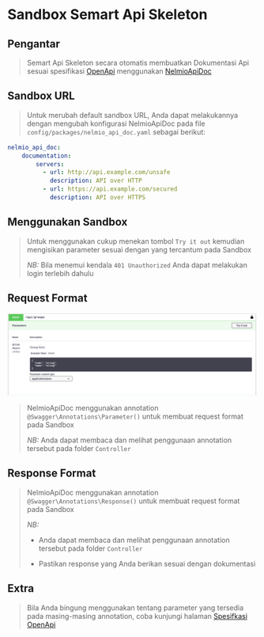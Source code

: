 # Sandbox Semart Api Skeleton

## Pengantar

>
> Semart Api Skeleton secara otomatis membuatkan Dokumentasi Api sesuai spesifikasi [OpenApi](https://swagger.io/) menggunakan [NelmioApiDoc](https://symfony.com/doc/master/bundles/NelmioApiDocBundle/index.html)
>

## Sandbox URL

>
> Untuk merubah default sandbox URL, Anda dapat melakukannya dengan mengubah konfigurasi NelmioApiDoc pada file `config/packages/nelmio_api_doc.yaml` sebagai berikut:
>

```yaml
nelmio_api_doc:
    documentation:
        servers:
          - url: http://api.example.com/unsafe
            description: API over HTTP
          - url: https://api.example.com/secured
            description: API over HTTPS
```

## Menggunakan Sandbox

> 
> Untuk menggunakan cukup menekan tombol `Try it out` kemudian mengisikan parameter sesuai dengan yang tercantum pada Sandbox
>
> *NB:* Bila menemui kendala `401 Unauthorized` Anda dapat melakukan login terlebih dahulu
>

## Request Format

![Api Doc](assets/request_format.png)

>
> NelmioApiDoc menggunakan annotation `@Swagger\Annotations\Parameter()` untuk membuat request format pada Sandbox
>
> *NB:* Anda dapat membaca dan melihat penggunaan annotation tersebut pada folder `Controller`
>

## Response Format

>
> NelmioApiDoc menggunakan annotation `@Swagger\Annotations\Response()` untuk membuat request format pada Sandbox
>
> *NB:* 
>
> * Anda dapat membaca dan melihat penggunaan annotation tersebut pada folder `Controller`
>
> * Pastikan response yang Anda berikan sesuai dengan dokumentasi
>

## Extra

>
> Bila Anda bingung menggunakan tentang parameter yang tersedia pada masing-masing annotation, coba kunjungi halaman [Spesifkasi OpenApi](https://swagger.io/docs/specification/about/)
>

